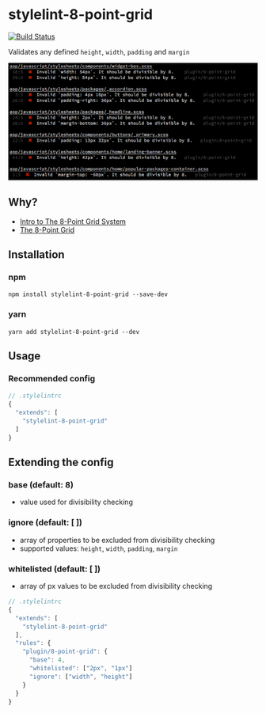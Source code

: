 # stylelint-8-point-grid
[![Build Status](https://travis-ci.org/dcrtantuco/stylelint-8-point-grid.svg?branch=master)](https://travis-ci.org/dcrtantuco/stylelint-8-point-grid)

Validates any defined `height`, `width`, `padding` and `margin`

![](demo.png)

## Why?
- [Intro to The 8-Point Grid System](https://builttoadapt.io/intro-to-the-8-point-grid-system-d2573cde8632)
- [The 8-Point Grid](https://spec.fm/specifics/8-pt-grid)


## Installation
### npm
```
npm install stylelint-8-point-grid --save-dev
```
### yarn
```
yarn add stylelint-8-point-grid --dev
```

## Usage
### Recommended config
```js
// .stylelintrc
{
  "extends": [
    "stylelint-8-point-grid"
  ]
}
```

## Extending the config
### base (default: 8)
- value used for divisibility checking
### ignore (default: [ ])
- array of properties to be excluded from divisibility checking
- supported values: `height`, `width`, `padding`, `margin`
### whitelisted (default: [ ])
- array of px values to be excluded from divisibility checking
```js
// .stylelintrc
{
  "extends": [
    "stylelint-8-point-grid"
  ],
  "rules": {
    "plugin/8-point-grid": {
      "base": 4,
      "whitelisted": ["2px", "1px"]
      "ignore": ["width", "height"]
    }
  }
}
```
